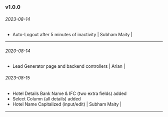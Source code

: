 ### v1.0.0

###### 2023-08-14

- Auto-Logout after 5 minutes of inactivity
| Subham Maity |

---

###### 2020-08-14

- Lead Generator page and backend controllers
| Arian |
###### 2023-08-15
- Hotel Details Bank Name & IFC (two extra fields) added
- Select Column (all details) added
- Hotel Name Capitalized (input/edit)
| Subham Maity |

---

